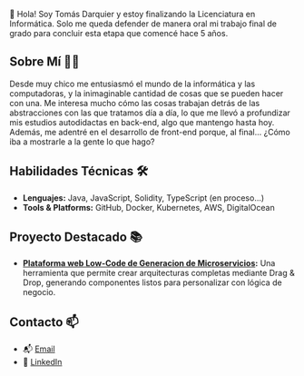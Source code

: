 👋 Hola! Soy Tomás Darquier y estoy finalizando la Licenciatura en Informática. Solo me queda defender de manera oral mi trabajo final de grado para concluir esta etapa que comencé hace 5 años.

## Sobre Mí 🧑‍💻
Desde muy chico me entusiasmó el mundo de la informática y las computadoras, y la inimaginable cantidad de cosas que se pueden hacer con una. Me interesa mucho cómo las cosas trabajan detrás de las abstracciones con las que tratamos día a día, lo que me llevó a profundizar mis estudios autodidactas en back-end, algo que mantengo hasta hoy. Además, me adentré en el desarrollo de front-end porque, al final... ¿Cómo iba a mostrarle a la gente lo que hago?

## Habilidades Técnicas 🛠️
- **Lenguajes:** Java, JavaScript, Solidity, TypeScript (en proceso...)
- **Tools & Platforms:** GitHub, Docker, Kubernetes, AWS, DigitalOcean

## Proyecto Destacado 📚
- **[Plataforma web Low-Code de Generacion de Microservicios](https://github.com/TomasDarquier/TFG):** Una herramienta que permite crear arquitecturas completas mediante Drag & Drop, generando componentes listos para personalizar con lógica de negocio.

## Contacto 📫
- 📬 [Email](mailto:tomasdarquier@gmail.com)
- 🔗 [LinkedIn](https://www.linkedin.com/in/tomasdarquier)
